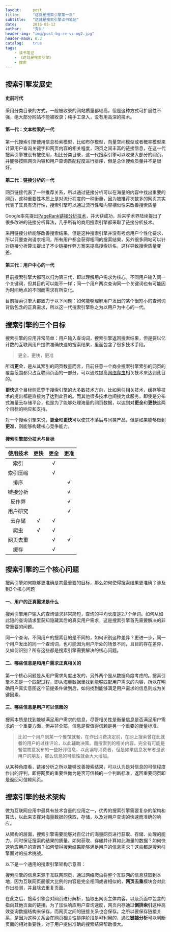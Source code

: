 ```yaml
---
layout:     post
title:      "这就是搜索引擎第一章"
subtitle:   "这就是搜索引擎读书笔记"
date:       2016-05-12
author:     "秀川"
header-img: "img/post-bg-re-vs-ng2.jpg"
header-mask: 0.3
catalog:    true
tags:
    - 读书笔记
    - 《这就是搜索引擎》
    - 搜索
---
```


## 搜索引擎发展史

#### 史前时代
采用分类目录的方式，一般被收录的网站质量都较高，但是这种方式可扩展性不强，绝大部分网站不能被收录；纯手工录入，没有用高深的技术。

#### 第一代：文本检索的一代
第一代搜索引擎使用信息检索模型，比如布尔模型，向量空间模型或者概率模型来计算用户查询关键字和网页内容的相关程度，网页之间丰富的链接信息，在这一代搜索引擎被没有被使用，相比分类目录，这一代搜索引擎可以收录大部分的网页，并能够按照网页内容和用户查询匹配程度进行排序，但是总体搜索质量并不是很好。

#### 第二代：链接分析的一代
网页链接代表了一种推荐关系，所以通过链接分析可以在海量的内容中找出重要的网页，这种重要性本质上是对流行程度的一种衡量，因为被推荐次数多的网页其实代表了其具有流行性，搜索引擎可以通过流行性和内容相似性来改善搜索质量

Google率先提出[PageRank链接分析技术]()，并大获成功，后来学术界陆续提出了很多改进的链接分析算法，几乎所有的商用搜索引擎都采取了链接分析技术。

采用链接分析能够改善搜索结果，但是这种搜索引擎并没有考虑用户个性化要求，所以只要查询请求相同，所有用户都会获得相同的搜索结果，另外很多网站可以针对链接分析算法提出了不少链接作弊方案来提高搜索排名，这样导致搜索质量变差。

#### 第三代：用户中心的一代
目前搜索引擎大都可以归为第三代，即以理解用户需求为核心。不同用户输入同一个关键词，但其目的可以能不一样；同一个用户两次查询同一个关键词也有可能因为时间地点的不同而需求有所变化。

目前搜索引擎大都致力于以下问题：如何能够理解用户发出的某个很短小的查询词背后包含的正真需求，所以这一代搜索引擎称之为以用户为中心的一代。

## 搜索引擎的三个目标

搜索引擎的应用非常简单：用户输入查询词，搜索引擎返回搜索结果，但是要以亿计数的互联网用户提供准确快速的搜索结果，里面包含了很多技术手段。

> 更全，更快，更准

所谓**更全**，是从其索引的网页数量而言，目前任意一个商业搜索引擎索引的网页的覆盖范围都只占互联网页面的一部分，可以通过提高[网络爬虫]()相关技术来达到此目的。

**更快**这个目标则贯穿于搜索引擎的大多数技术方向，比如索引相关技术，缓存等技术的提出都是直接为了达到此目的。而其他很多技术也间接为此服务，即使是分布式海量云存储平台，也是为了能够处理海量的网页数据，以达到对**更全**和**更快**这两个目标的响应和支持。

对一个搜索引擎来说，**更全**和**更快**可以使其不落后与同类产品，但是如果能够做到**更准**，则能够构建核心竞争能力。

#### 搜索引擎部分技术与目标

使用技术 | 更快 | 更全 | 更准
:------------: | :-------------: | :------------: | :------------:
索引 |   | √ | 
索引压缩 |   | √ | 
排序 |   |  | √
链接分析 |   |  | √
反作弊 |   |  | √
用户研究 |   |  | √
云存储 | √  | √ | 
爬虫 | √  | √ | 
网页去重 |   | √ | √
缓存 |   | √ | 

## 搜索引擎的三个核心问题

搜索引擎如何能够更准确是其最重要的目标，那么如何使得搜索结果更准确？涉及到3个核心问题

#### 一、用户的正真需求是什么
搜索引擎用户输入的查询请求非常简短，查询的平均长度是2.7个单词。如何从如此短的查询请求里获知隐藏其后的真实用户需求，这是搜索引擎首先需要解决的非常重要的问题。

同一个查询，不同用户的搜索目的是不同的，如何识别这种差异？更进一步，同一个用户发出的同一个查询词，也可能因为用户所处的场景不同，且目的存在差异，又如何识别？所有这些都是搜索引擎需要解决的核心问题。

#### 二、哪些信息是和用户需求正真相关的
第一个核心问题是从用户需求角度出发的，另外两个是从数据角度考虑的。搜索引擎本质是一个匹配过程，即从海量数据里找到能够匹配用户需求的内容，所以在明确用户真实意图这个前提条件做到后，如何找到能够满足用户需求的信息则成为关键因素。

#### 三、哪些信息是用户可以信赖的
搜索本质是找到能够满足用户需求的信息，尽管相关性是衡量信息是否满足用户需求的一个重要方面，但并非全部，信息是否值得信赖是另一个重要的衡量标准。

> 比如一个用户到某一个餐馆就餐，在作出消费决定前，在网上搜索曾在此就餐的用户的过往评论，以此辅助决策。而搜索到的相关内容，完全有可能是餐馆故意发布的一些好评信息，以此误导消费者，但是如果信息发布者是该用户的朋友，那么信息的可信性就会大大增加。

从某种角度看，链接分析之所以能够改善搜索结果，可以认为是对信息的可信程度作出的评判，即将网页的重要性做为是否可信赖的一个判断标准，返回重要网页即是返回可信赖网页。

## 搜索引擎的技术架构

做为互联网应用中最具有技术含量的应用之一，优秀的搜索引擎需要复杂的架构和算法，以此来支撑对海量数据的获取，存储，以及对用户查询的快速而准确的响应。

从架构的层面，搜索引擎需要能够对百亿计的海量网页进行获取、存储、处理的能力，同时保证搜索的结果的质量。如何获取、存储并计算如此海量的数据？如何快速响应用户的查询？如何使得搜索结果能够满足用户的信息需求？这些都是搜索引擎面对的技术挑战。

以下是一个通用的搜索引擎架构示意图：

搜索引擎的信息来源于互联网网页，通过网络爬虫将整个互联网的信息获取到本地，因为互联网页面很大比例的内容是完全相同或者相似的，**网页去重**模块会对此作出检测，并且除去重复页面。

在此之后，搜索引擎会对网页进行解析，抽取出网页主体内容，以及页面中包含的指向其他页面的链接。为了加快响应用户查询速度，网页内存通过**倒排索引**这种高效查询数据结构来保存，而网页之间的链接关系也会保存。之所以要保存链接关系，是因为这种关系会在网页相关性排序阶段是可利用的，通过**链接分析**可以判断页面的相对重要性，对于用户提供准确的搜索结果帮助很大。




